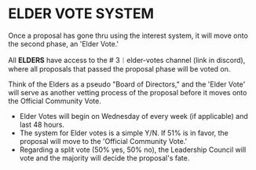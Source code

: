 # ELDER VOTE SYSTEM

Once a proposal has gone thru using the interest system, it will move onto the second phase, an 'Elder Vote.'

All **ELDERS** have access to the # 3︱elder-votes channel (link in discord), where all proposals that passed the proposal phase will be voted on.

Think of the Elders as a pseudo "Board of Directors," and the 'Elder Vote' will serve as another vetting process of the proposal before it moves onto the Official Community Vote.

* Elder Votes will begin on Wednesday of every week (if applicable) and last 48 hours.
* The system for Elder votes is a simple Y/N. If 51% is in favor, the proposal will move to the 'Official Community Vote.'
* Regarding a split vote (50% yes, 50% no), the Leadership Council will vote and the majority will decide the proposal's fate.
